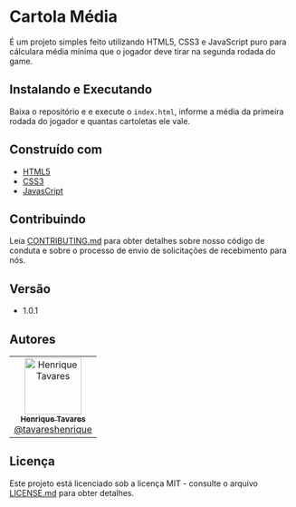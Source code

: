 # Cartola Média

É um projeto simples feito utilizando HTML5, CSS3 e JavaScript puro para cálculara média mínima que o jogador deve tirar na segunda rodada do game.

## Instalando e Executando

Baixa o repositório e e execute o `index.html`, informe a média da primeira rodada do jogador e quantas cartoletas ele vale.

## Construído com

- [HTML5](https://developer.mozilla.org/pt-BR/docs/Web/HTML/HTML5)
- [CSS3](https://developer.mozilla.org/pt-BR/docs/Web/CSS/CSS3)
- [JavasCript](https://www.javascript.com/)

## Contribuindo

Leia [CONTRIBUTING.md](https://gist.github.com/PurpleBooth/b24679402957c63ec426) para obter detalhes sobre nosso código de conduta e sobre o processo de envio de solicitações de recebimento para nós.

## Versão

- 1.0.1

## Autores

<table>
  <tr>
    <td align="center">
      <a href="http://github.com/tavareshenrique/">
        <img src="https://avatars1.githubusercontent.com/u/27022914?v=4" width="100px;" alt="Henrique Tavares"/>
        <br />
        <sub>
          <b>Henrique Tavares</b>
        </sub>
       </a>
       <br />
       <a href="https://github.com/tavareshenrique/app-gobarber/commits?author=tavareshenrique" title="Code">@tavareshenrique</a>
    </td>
  </tr>
</table>

## Licença

Este projeto está licenciado sob a licença MIT - consulte o arquivo [LICENSE.md](https://gist.github.com/PurpleBooth/b24679402957c63ec426) para obter detalhes.
